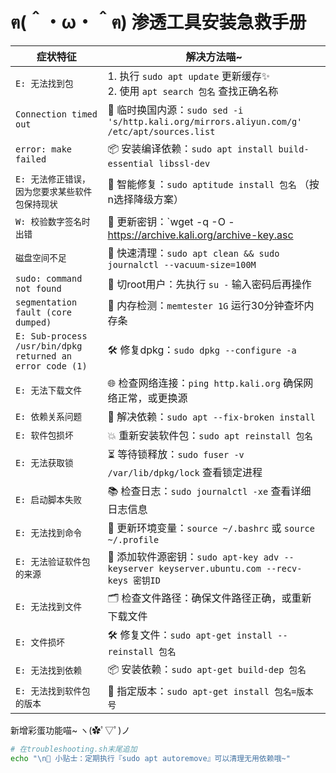 # ฅ(＾・ω・＾ฅ) 渗透工具安装急救手册

| 症状特征               | 解决方法喵~                                                                 |
|------------------------|--------------------------------------------------------------------------|
| `E: 无法找到包`        | 1. 执行 `sudo apt update` 更新缓存✨<br>2. 使用 `apt search 包名` 查找正确名称  |
| `Connection timed out` | 🚀 临时换国内源：`sudo sed -i 's/http.kali.org/mirrors.aliyun.com/g' /etc/apt/sources.list` |
| `error: make failed`    | 📦 安装编译依赖：`sudo apt install build-essential libssl-dev`                             |
| `E: 无法修正错误，因为您要求某些软件包保持现状` | 🧩 智能修复：`sudo aptitude install 包名` （按n选择降级方案）|
| `W: 校验数字签名时出错` | 🔑 更新密钥：`wget -q -O - https://archive.kali.org/archive-key.asc | sudo apt-key add` |
| `磁盘空间不足` | 🧹 快速清理：`sudo apt clean && sudo journalctl --vacuum-size=100M` |
| `sudo: command not found` | 🐾 切root用户：先执行 `su -` 输入密码后再操作 |
| `segmentation fault (core dumped)` | 🔧 内存检测：`memtester 1G` 运行30分钟查坏内存条 |
| `E: Sub-process /usr/bin/dpkg returned an error code (1)` | 🛠 修复dpkg：`sudo dpkg --configure -a` |
| `E: 无法下载文件` | 🌐 检查网络连接：`ping http.kali.org` 确保网络正常，或更换源 |
| `E: 依赖关系问题` | 🔗 解决依赖：`sudo apt --fix-broken install` |
| `E: 软件包损坏` | 💥 重新安装软件包：`sudo apt reinstall 包名` |
| `E: 无法获取锁` | ⏳ 等待锁释放：`sudo fuser -v /var/lib/dpkg/lock` 查看锁定进程 |
| `E: 启动脚本失败` | 📚 检查日志：`sudo journalctl -xe` 查看详细日志信息 |
| `E: 无法找到命令` | 📜 更新环境变量：`source ~/.bashrc` 或 `source ~/.profile` |
| `E: 无法验证软件包的来源` | 🔗 添加软件源密钥：`sudo apt-key adv --keyserver keyserver.ubuntu.com --recv-keys 密钥ID` |
| `E: 无法找到文件` | 🗂 检查文件路径：确保文件路径正确，或重新下载文件 |
| `E: 文件损坏` | 🛠 修复文件：`sudo apt-get install --reinstall 包名` |
| `E: 无法找到依赖` | 📦 安装依赖：`sudo apt-get build-dep 包名` |
| `E: 无法找到软件包的版本` | 📜 指定版本：`sudo apt-get install 包名=版本号` |

新增彩蛋功能喵~ ヽ(✿ﾟ▽ﾟ)ノ
```bash
# 在troubleshooting.sh末尾追加
echo "\n💌 小贴士：定期执行『sudo apt autoremove』可以清理无用依赖哦~"
